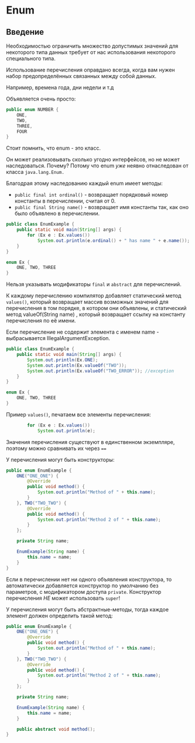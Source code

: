 # Enum

## Введение

Необходимостью ограничить множество допустимых значений для некоторого типа данных требует от нас использования некоторого специального типа.

Использование перечисления оправдано всегда, когда вам нужен набор предопределённых связанных между собой данных.

Например, времена года, дни недели и т.д

Объявляется очень просто:

```java
public enum NUMBER {
    ONE,
    TWO,
    THREE,
    FOUR
}
```

Стоит помнить, что enum - это класс.

Он может реализовывать сколько угодно интерфейсов, но не может наследоваться. Почему? Потому что enum *уже* неявно отнаследован от класса `java.lang.Enum.`

Благодрая этому наследованию каждый enum имеет методы:

* `public final int ordinal()` - возвращает порядковый номер константы в перечислении, считая от 0.
* `public final String name()` - возвращает имя константы так, как оно было объявлено в перечислении.

```java
public class EnumExample {
    public static void main(String[] args) {
        for (Ex e : Ex.values())
            System.out.println(e.ordinal() + " has name " + e.name());
    }
}

enum Ex {
    ONE, TWO, THREE
}
```

Нельзя указывать модификаторы `final`  и `abstract`  для перечислений.

К каждому перечислению компилятор добавляет статический метод `values()`, который возвращает массив возможных значений для перечисления в том порядке, в котором они объявлены, и статический метод valueOf(String name) , который возвращает ссылку на константу перечисления по её имени.

Если перечисление не содержит элемента с именем name - выбрасывается IllegalArgumentException.

```java
public class EnumExample {
    public static void main(String[] args) {
        System.out.println(Ex.ONE);
        System.out.println(Ex.valueOf("TWO"));
        System.out.println(Ex.valueOf("TWO_ERROR")); //exception
    }
}

enum Ex {
    ONE, TWO, THREE
}
```

Пример `values()`, печатаем все элементы перечисления:

```java
        for (Ex e : Ex.values())
            System.out.println(e);
```

Значения перечисления существуют в единственном экземпляре, поэтому можно сравнивать их через `==`

У перечисления могут быть конструкторы:

```java
public enum EnumExample {
    ONE("ONE_ONE") {
        @Override
        public void method() {
            System.out.println("Method of " + this.name);
        }
    }, TWO("TWO_TWO") {
        @Override
        public void method() {
            System.out.println("Method 2 of " + this.name);
        }
    };

    private String name;

    EnumExample(String name) {
        this.name = name;
    }
}
```

Если в перечислении нет ни одного объявления конструктора, то автоматически добавляется конструктор по умолчанию без параметров, с модификатором доступа `private`.
Конструктор перечисления *НЕ* может использовать `super`!

У перечисления могут быть абстрактные-методы, тогда каждое элемент должен определить такой метод:

```java
public enum EnumExample {
    ONE("ONE_ONE") {
        @Override
        public void method() {
            System.out.println("Method of " + this.name);
        }
    }, TWO("TWO_TWO") {
        @Override
        public void method() {
            System.out.println("Method 2 of " + this.name);
        }
    };

    private String name;

    EnumExample(String name) {
        this.name = name;
    }

    public abstract void method();
}
```
